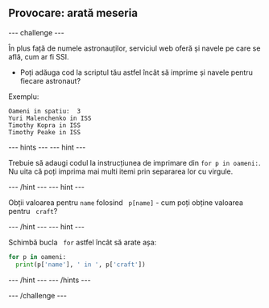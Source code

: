 ## Provocare: arată meseria

\--- challenge \---

În plus față de numele astronauților, serviciul web oferă și navele pe care se află, cum ar fi SSI.

+ Poți adăuga cod la scriptul tău astfel încât să imprime și navele pentru fiecare astronaut? 

Exemplu:

    Oameni in spatiu:  3
    Yuri Malenchenko in ISS
    Timothy Kopra in ISS
    Timothy Peake in ISS
    

\--- hints \--- \--- hint \---

Trebuie să adaugi codul la instrucțiunea de imprimare din ` for p in oameni: `. Nu uita că poți imprima mai multi itemi prin separarea lor cu virgule.

\--- /hint \--- \--- hint \---

Obții valoarea pentru ` name ` folosind ` p[name]` - cum poți obține valoarea pentru ` craft`?

\--- /hint \--- \--- hint \---

Schimbă bucla ` for` astfel încât să arate așa:

```python
for p in oameni:
  print(p['name'], ' in ', p['craft'])
```

\--- /hint \--- \--- /hints \---

\--- /challenge \---